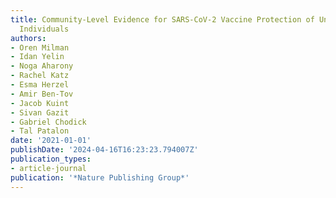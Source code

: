 ```yaml
---
title: Community-Level Evidence for SARS-CoV-2 Vaccine Protection of Unvaccinated
  Individuals
authors:
- Oren Milman
- Idan Yelin
- Noga Aharony
- Rachel Katz
- Esma Herzel
- Amir Ben-Tov
- Jacob Kuint
- Sivan Gazit
- Gabriel Chodick
- Tal Patalon
date: '2021-01-01'
publishDate: '2024-04-16T16:23:23.794007Z'
publication_types:
- article-journal
publication: '*Nature Publishing Group*'
---
```


